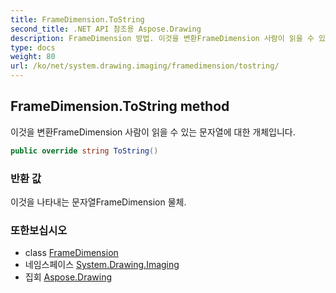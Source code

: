 ```yaml
---
title: FrameDimension.ToString
second_title: .NET API 참조용 Aspose.Drawing
description: FrameDimension 방법. 이것을 변환FrameDimension 사람이 읽을 수 있는 문자열에 대한 개체입니다.
type: docs
weight: 80
url: /ko/net/system.drawing.imaging/framedimension/tostring/
---
```

## FrameDimension.ToString method

이것을 변환FrameDimension 사람이 읽을 수 있는 문자열에 대한 개체입니다.

```csharp
public override string ToString()
```

### 반환 값

이것을 나타내는 문자열FrameDimension 물체.

### 또한보십시오

* class [FrameDimension](../)
* 네임스페이스 [System.Drawing.Imaging](../../framedimension/)
* 집회 [Aspose.Drawing](../../../)


